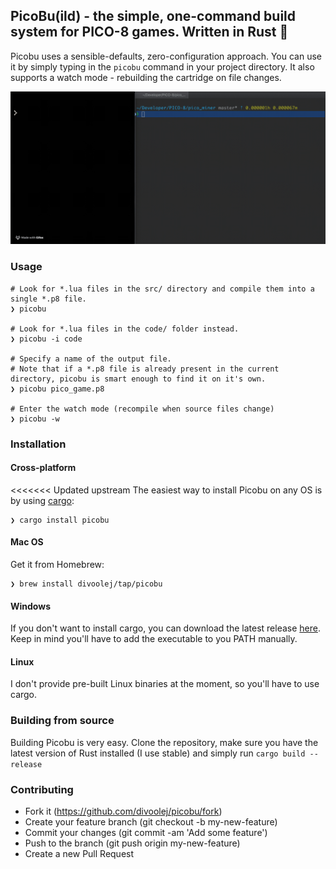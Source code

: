 ## PicoBu(ild) - the simple, one-command build system for PICO-8 games. Written in Rust :crab:
Picobu uses a sensible-defaults, zero-configuration approach. You can use it by simply typing in the `picobu` command in your project directory. It also supports a watch mode - rebuilding the cartridge on file changes.

![](picobu.gif)

### Usage
```fish
# Look for *.lua files in the src/ directory and compile them into a single *.p8 file.
❯ picobu

# Look for *.lua files in the code/ folder instead.
❯ picobu -i code

# Specify a name of the output file.
# Note that if a *.p8 file is already present in the current directory, picobu is smart enough to find it on it's own.
❯ picobu pico_game.p8

# Enter the watch mode (recompile when source files change)
❯ picobu -w
```

### Installation

#### Cross-platform
<<<<<<< Updated upstream
The easiest way to install Picobu on any OS is by using [cargo](https://www.rust-lang.org/tools/install):
```fish
❯ cargo install picobu
```

#### Mac OS
Get it from Homebrew:
```fish
❯ brew install divoolej/tap/picobu
```

#### Windows
If you don't want to install cargo, you can download the latest release [here](https://github.com/Divoolej/picobu/releases/latest).
Keep in mind you'll have to add the executable to you PATH manually.

#### Linux
I don't provide pre-built Linux binaries at the moment, so you'll have to use cargo.

### Building from source

Building Picobu is very easy. Clone the repository, make sure you have the latest version of Rust installed (I use stable) and simply run `cargo build --release`

### Contributing

* Fork it (https://github.com/divoolej/picobu/fork)
* Create your feature branch (git checkout -b my-new-feature)
* Commit your changes (git commit -am 'Add some feature')
* Push to the branch (git push origin my-new-feature)
* Create a new Pull Request
